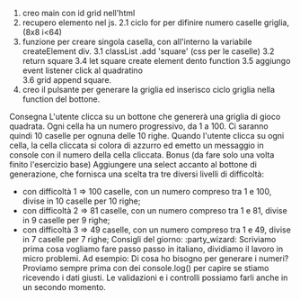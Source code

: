 1. creo main con id grid nell'html
2. recupero elemento nel js.
2.1 ciclo for per difinire numero caselle griglia, (8x8 i<64)
3. funzione per creare singola casella, con all'interno la variabile createElement div.
3.1 classList .add 'square' (css per le caselle)
3.2 return square
3.4  let square create element dento function 
3.5 aggiungo event listener click al quadratino  
3.6 grid append square.
4. creo il pulsante per generare la griglia ed inserisco ciclo griglia nella function del bottone.













Consegna
L'utente clicca su un bottone che genererà una griglia di gioco quadrata.
Ogni cella ha un numero progressivo, da 1 a 100. Ci saranno quindi 10 caselle per ognuna delle 10 righe. Quando l'utente clicca su ogni cella, la cella cliccata si colora di azzurro ed emetto un messaggio in console con il numero della cella cliccata.
Bonus (da fare solo una volta finito l'esercizio base)
Aggiungere una select accanto al bottone di generazione, che fornisca una scelta tra tre diversi livelli di difficoltà:
- con difficoltà 1 => 100 caselle, con un numero compreso tra 1 e 100, divise in 10 caselle per 10 righe;
- con difficoltà 2 => 81 caselle, con un numero compreso tra 1 e 81, divise in 9 caselle per 9 righe;
- con difficoltà 3 => 49 caselle, con un numero compreso tra 1 e 49, divise in 7 caselle per 7 righe;
Consigli del giorno:
:party_wizard: Scriviamo prima cosa vogliamo fare passo passo in italiano, dividiamo il lavoro in micro problemi.
Ad esempio: Di cosa ho bisogno per generare i numeri? Proviamo sempre prima con dei console.log() per capire se stiamo ricevendo i dati giusti. Le validazioni e i controlli possiamo farli anche in un secondo momento.
